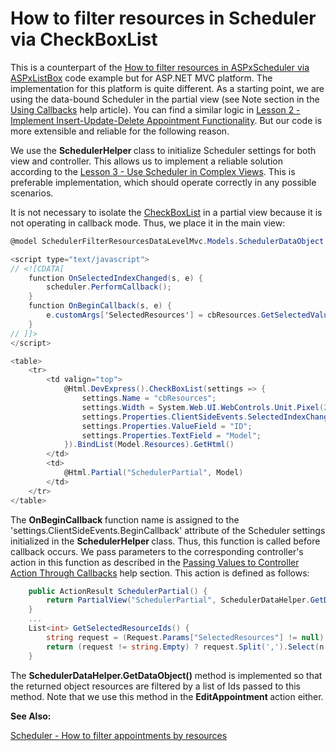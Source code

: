 # How to filter resources in Scheduler via CheckBoxList


<p>This is a counterpart of the <a href="https://www.devexpress.com/Support/Center/p/E3783">How to filter resources in ASPxScheduler via ASPxListBox</a> code example but for ASP.NET MVC platform. The implementation for this platform is quite different. As a starting point, we are using the data-bound Scheduler in the partial view (see Note section in the <a href="http://documentation.devexpress.com/#AspNet/CustomDocument9052">Using Callbacks</a> help article). You can find a similar logic in <a href="http://documentation.devexpress.com/#AspNet/CustomDocument11567">Lesson 2 - Implement Insert-Update-Delete Appointment Functionality</a>. But our code is more extensible and reliable for the following reason.</p><p></p><p>We use the <strong>SchedulerHelper </strong>class to initialize Scheduler settings for both view and controller. This allows us to implement a reliable solution according to the <a href="http://documentation.devexpress.com/#AspNet/CustomDocument11629">Lesson 3 - Use Scheduler in Complex Views</a>. This is preferable implementation, which should operate correctly in any possible scenarios.</p><p></p><p>It is not necessary to isolate the <a href="http://documentation.devexpress.com/#AspNet/CustomDocument10686">CheckBoxList</a> in a partial view because it is not operating in callback mode. Thus, we place it in the main view:</p><p></p>

```cs
@model SchedulerFilterResourcesDataLevelMvc.Models.SchedulerDataObject

<script type="text/javascript">
// <![CDATA[
    function OnSelectedIndexChanged(s, e) {
        scheduler.PerformCallback();
    }
    function OnBeginCallback(s, e) {
        e.customArgs['SelectedResources'] = cbResources.GetSelectedValues().join(',');
    }
// ]]>
</script>

<table>
    <tr>
        <td valign="top">
            @Html.DevExpress().CheckBoxList(settings => {
                settings.Name = "cbResources";
                settings.Width = System.Web.UI.WebControls.Unit.Pixel(200);
                settings.Properties.ClientSideEvents.SelectedIndexChanged = "OnSelectedIndexChanged";
                settings.Properties.ValueField = "ID";
                settings.Properties.TextField = "Model";
            }).BindList(Model.Resources).GetHtml()
        </td>
        <td>
            @Html.Partial("SchedulerPartial", Model)
        </td>
    </tr>
</table>
```

<p></p><p>The <strong>OnBeginCallback </strong>function name is assigned to the 'settings.ClientSideEvents.BeginCallback' attribute of the Scheduler settings initialized in the <strong>SchedulerHelper </strong>class. Thus, this function is called before callback occurs. We pass parameters to the corresponding controller's action in this function as described in the <a href="http://documentation.devexpress.com/#AspNet/CustomDocument9941">Passing Values to Controller Action Through Callbacks</a> help section. This action is defined as follows:</p><p></p>

```cs
    public ActionResult SchedulerPartial() {
        return PartialView("SchedulerPartial", SchedulerDataHelper.GetDataObject(GetSelectedResourceIds()));
    }
    ...
    List<int> GetSelectedResourceIds() {
        string request = (Request.Params["SelectedResources"] != null) ? (Request.Params["SelectedResources"]) : string.Empty;
        return (request != string.Empty) ? request.Split(',').Select(n => Convert.ToInt32(n)).ToList<int>() : new List<int>();
    }
```

<p></p><p>The <strong>SchedulerDataHelper.GetDataObject()</strong> method is implemented so that the returned object resources are filtered by a list of Ids passed to this method. Note that we use this method in the <strong>EditAppointment </strong>action either.</p><p></p><p><strong>See Also:</strong></p><p><a href="https://www.devexpress.com/Support/Center/p/E4496">Scheduler - How to filter appointments by resources</a></p>

<br/>


